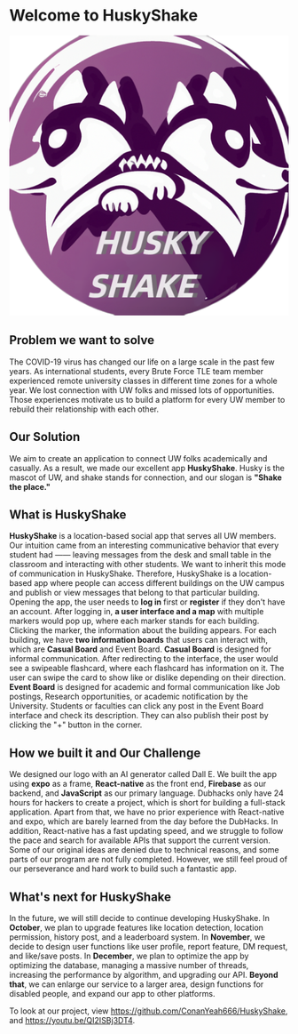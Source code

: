 # Welcome to HuskyShake
![HuskyShake logo](/photo/huskyshake.png)

## Problem we want to solve
The COVID-19 virus has changed our life on a large scale in the past few years. As international students, every Brute Force TLE team member experienced remote university classes in different time zones for a whole year. We lost connection with UW folks and missed lots of opportunities. Those experiences motivate us to build a platform for every UW member to rebuild their relationship with each other.

## Our Solution
We aim to create an application to connect UW folks academically and casually. As a result, we made our excellent app **HuskyShake**. Husky is the mascot of UW, and shake stands for connection, and our slogan is **"Shake the place."** 

## What is **HuskyShake**
**HuskyShake** is a location-based social app that serves all UW members. Our intuition came from an interesting communicative behavior that every student had —— leaving messages from the desk and small table in the classroom and interacting with other students. We want to inherit this mode of communication in HuskyShake. Therefore, HuskyShake is a location-based app where people can access different buildings on the UW campus and publish or view messages that belong to that particular building.
Opening the app, the user needs to **log in** first or **register** if they don't have an account. After logging in, **a user interface and a map** with multiple markers would pop up, where each marker stands for each building. Clicking the marker, the information about the building appears. For each building, we have **two information boards** that users can interact with, which are **Casual Board** and Event Board. **Casual Board** is designed for informal communication. After redirecting to the interface, the user would see a swipeable flashcard, where each flashcard has information on it. The user can swipe the card to show like or dislike depending on their direction. **Event Board** is designed for academic and formal communication like Job postings, Research opportunities, or academic notification by the University. Students or faculties can click any post in the Event Board interface and check its description. They can also publish their post by clicking the "+" button in the corner.

## How we built it and Our Challenge
We designed our logo with an AI generator called Dall E. We built the app using **expo** as a frame, **React-native** as the front end, **Firebase** as our backend, and **JavaScript** as our primary language. Dubhacks only have 24 hours for hackers to create a project, which is short for building a full-stack application. Apart from that, we have no prior experience with React-native and expo, which are barely learned from the day before the DubHacks. In addition, React-native has a fast updating speed, and we struggle to follow the pace and search for available APIs that support the current version. Some of our original ideas are denied due to technical reasons, and some parts of our program are not fully completed. However, we still feel proud of our perseverance and hard work to build such a fantastic app. 

## What's next for HuskyShake
In the future, we will still decide to continue developing HuskyShake. In **October**, we plan to upgrade features like location detection, location permission, history post, and a leaderboard system. In **November**, we decide to design user functions like user profile, report feature, DM request, and like/save posts. In **December**, we plan to optimize the app by optimizing the database, managing a massive number of threads, increasing the performance by algorithm, and upgrading our API. **Beyond that**, we can enlarge our service to a larger area, design functions for disabled people, and expand our app to other platforms.

To look at our project, view https://github.com/ConanYeah666/HuskyShake, and https://youtu.be/QI2ISBj3DT4.
